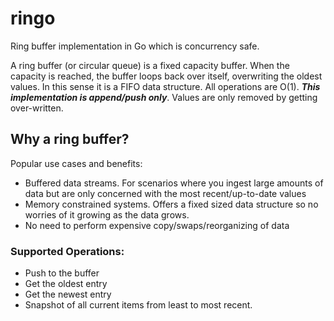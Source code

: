 # ringo
Ring buffer implementation in Go which is concurrency safe. 

A ring buffer (or circular queue) is a fixed capacity buffer. When the capacity is reached, the buffer loops back over itself, overwriting the oldest values. In this sense it is a FIFO data structure. All operations are O(1). ***This implementation is append/push only***. Values are only removed by getting over-written.

## Why a ring buffer?
Popular use cases and benefits:
- Buffered data streams. For scenarios where you ingest large amounts of data but are only concerned with the most recent/up-to-date values
- Memory constrained systems. Offers a fixed sized data structure so no worries of it growing as the data grows.
- No need to perform expensive copy/swaps/reorganizing of data

### Supported Operations:
- Push to the buffer
- Get the oldest entry
- Get the newest entry
- Snapshot of all current items from least to most recent.

